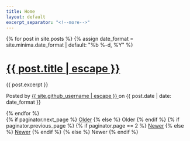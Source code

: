 ```yaml
---
title: Home
layout: default
excerpt_separator: "<!--more-->"
---
```


<div class="posts">
  {% for post in site.posts %} 
    {% assign date_format = site.minima.date_format | default: "%b %-d, %Y" %}
        <div class="post">
            <h1 class="post-title">
            <a href="{{ post.url | relative_url }}">
                    {{ post.title | escape }}
            </a>
            </h1>
            <p>
                {{ post.excerpt }}
            </p>
            <p class="post-meta">Posted by
                <a href="https://github.com/{{ site.github_username }}">
                    {{ site.github_username | escape }}
                </a>
                on {{ post.date | date: date_format }}
            </p>
        </div>
  {% endfor %}
</div>
<!-- Pager -->
<div class="pagination">
  {% if paginator.next_page %}
    <a class="pagination-item older" href="{{ paginator.previous_page_path | prepend: site.baseurl | replace: '//', '/' | replace: 'index.html', '' }}">Older</a>
  {% else %}
    <span class="pagination-item older">Older</span>
  {% endif %}
  {% if paginator.previous_page %}
    {% if paginator.page == 2 %}
      <a class="pagination-item newer" href="{{ site.baseurl }}">Newer</a>
    {% else %}
      <a class="pagination-item newer" href="{{ paginator.next_page_path | prepend: site.baseurl | replace: '//', '/' }}">Newer</a>
    {% endif %}
  {% else %}
    <span class="pagination-item newer">Newer</span>
  {% endif %}
</div>